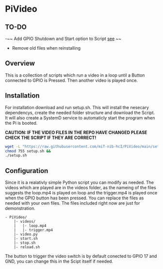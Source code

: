 # PiVideo

## TO-DO
-~~ Add GPIO Shutdown and Start option to Script [see](https://raspberrypi.stackexchange.com/questions/117013/raspberry-pi-4-b-gpio-boot-and-shutdown-buttons) ~~
- Remove old files when reinstalling

## Overview
This is a collection of scripts which run a video in a loop until a Button connected to GPIO is Pressed.
Then another video is played once.

## Installation
For installation download and run setup.sh. This will install the nesecary dependencys, create the needed folder structure and download the Script.
It will also create a SystemD service to automaticly start the program when the Pi is booted.

**CAUTION: IF THE VIDEO FILES IN THE REPO HAVE CHANGED PLEASE CHECK THE SCRIPT IF THEY ARE CORRECT!**

```bash
wget -L "https://raw.githubusercontent.com/miT-nib-hcI/PiVideo/main/setup.sh" &&
chmod 755 setup.sh &&
./setup.sh
```

## Configuration
Since it is a realativly simple Python script you can modify as needed.
The videos which are played are in the videos folder, as the nameing of the files suggests the loop.mp4 is played on loop and the trigger.mp4 is played once when the GPIO button has been pressed.
You can replace the files as needed with your own files. The files included right now are just for demonstration.

```
- PiVideo/
    |- videos/
    |   |- loop.mp4
    |   |- trigger.mp4
    |- video.py
    |- start.sh
    |- stop.sh
    |- reload.sh
```

The button to trigger the video switch is by default conected to GPIO 17 and GND, you can change this in the Scipt itself if needed.
